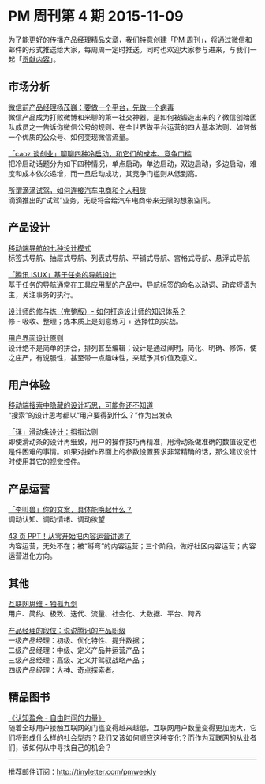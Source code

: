 # PM 周刊第 4 期 2015-11-09

为了能更好的传播产品经理精品文章，我们特意创建「[PM 周刊](http://pmweekly.com/)」，将通过微信和邮件的形式推送给大家，每周周一定时推送。同时也欢迎大家参与进来，与我们一起「[贡献内容](https://github.com/vincent4j/pmweekly.com/issues/new)」。    

## 市场分析   

[微信前产品经理杨茂巍：要做一个平台，先做一个病毒](http://mp.weixin.qq.com/s?__biz=MjM5NjAyMzcyMA==&mid=401038459&idx=2&sn=514e9d4f8c3da5ee29bbcdff058124b2&scene=1&srcid=1109jrwfINcpdGlyW4wuqkRi&from=groupmessage&isappinstalled=0#wechat_redirect)   
微信产品成为打败微博和米聊的第一社交神器，是如何被锻造出来的？微信创始团队成员之一告诉你微信公号的规则、在全世界做平台运营的四大基本法则、如何做一个优质的公众号、如何变现微信流量。  

[「caoz 谈创业」聊聊四种冷启动，和它们的成本、竞争门槛](http://36kr.com/p/5039331.html)   
把冷启动话题分为如下四种情况，单点启动，单边启动，双边启动，多边启动，难度和成本依次递增，而一旦启动成功，其竞争门槛则从低到高。  

[所谓滴滴试驾，如何连接汽车电商和个人租赁](http://www.woshipm.com/it/222047.html)   
滴滴推出的“试驾”业务，无疑将会给汽车电商带来无限的想象空间。    
      
## 产品设计

[移动端导航的七种设计模式](http://www.ui.cn/detail/73429.html)   
标签式导航、抽屉式导航、列表式导航、平铺式导航、宫格式导航、悬浮式导航    

[「腾讯 ISUX」基于任务的导航设计](http://isux.tencent.com/task-based-navigation.html)  
基于任务的导航通常在工具应用型的产品中，导航标签的命名以动词、动宾短语为主，关注事务的执行。  

[设计师的修与炼（完整版）- 如何打造设计师的知识体系？](http://mp.weixin.qq.com/s?__biz=MzAxNDAxOTcxOQ==&mid=400523722&idx=1&sn=e87da6a641b98c89ca6ef5e7bba2b127&scene=1&srcid=1103drjibGACsEqWhon3gWsL&from=groupmessage&isappinstalled=0#wechat_redirect)    
修 - 吸收、整理；炼本质上是刻意练习 + 选择性的实战。    

[用户界面设计原则](http://mp.weixin.qq.com/s?__biz=MzAxMDcxNDg2Mg==&mid=400600366&idx=1&sn=e09a3c0f1964d8965742e879cae12eef&scene=1&srcid=1109tfhImNFeV0oUwCrenWd6&from=groupmessage&isappinstalled=0#wechat_redirect)   
设计绝不是简单的拼合，排列甚至编辑；设计是通过阐明，简化、明确、修饰，使之庄严，有说服性，甚至带一点趣味性，来赋予其价值及意义。 

## 用户体验

[移动端搜索中隐藏的设计巧思，可能你还不知道](http://mp.weixin.qq.com/s?__biz=MjM5NTQ5MjIyMA==&mid=400839587&idx=1&sn=874ba8c8b145a8324dff412ca3c0003e&scene=1&srcid=1109uDDkhcB7JbH5SYwViBE3&from=groupmessage&isappinstalled=0#wechat_redirect)   
“搜索”的设计思考都以“用户要得到什么？”作为出发点     

[「译」滑动条设计：拇指法则](http://mp.weixin.qq.com/s?__biz=MjM5NjA3ODI3Ng==&mid=400253644&idx=1&sn=07a196e4fe5291de528f67a104f0489f&scene=1&srcid=1109QkpdwhFvOGD06Mug3gFX&from=groupmessage&isappinstalled=0#wechat_redirect)    
即使滑动条的设计再细致，用户的操作技巧再精准，用滑动条做准确的数值设定也是件困难的事情。如果对操作界面上的参数设置要求非常精确的话，那么建议设计时使用其它的视觉控件。   

## 产品运营

[「李叫兽」你的文案，具体能唤起什么？](http://mp.weixin.qq.com/s?__biz=MzA5NTMxOTczOA==&mid=400345774&idx=1&sn=2edb97df6f8b1581cdabbb3716f5e5a4&scene=0#wechat_redirect)  
调动认知、调动情绪、调动欲望   

[43 页 PPT！从零开始把内容运营讲透了](http://mp.weixin.qq.com/s?__biz=MjM5NTQ5MjIyMA==&mid=400809148&idx=1&sn=82db2b7cc98522fcb870426494d7cc29&scene=1&srcid=1109wFeW1nFlueI7YVEtTLSM&from=groupmessage&isappinstalled=0#wechat_redirect)   
内容运营，无处不在；被“掰弯”的内容运营；三个阶段，做好社区内容运营；内容运营进化方向。    

## 其他

[互联网思维 - 独孤九剑](http://mp.weixin.qq.com/s?__biz=MzI1NjA1MzQ1NA==&mid=400042828&idx=1&sn=81c55329ea38bd1286d0facfc66d0237&scene=1&srcid=10312zEUaHHvxFna7ImPfTx7&from=groupmessage&isappinstalled=0#wechat_redirect)    
用户、简约、极致、迭代、流量、社会化、大数据、平台、跨界     

[产品经理的段位：说说腾讯的产品职级](http://mp.weixin.qq.com/s?__biz=MzA4NzA5MzA0OQ==&mid=235960047&idx=2&sn=3efc9f4d7f2fd7eb9c042fe6f68f242f&scene=1&srcid=1105MJ4m8F7cQuxll3tOQSxR&from=groupmessage&isappinstalled=0#wechat_redirect)   
一级产品经理：初级、优化特性、提升数据；   
二级产品经理：中级、定义产品并运营产品；   
三级产品经理：高级、定义并驾驭战略产品；  
四级产品经理：大神、奇点探索者。       
   
## 精品图书  

[《认知盈余 - 自由时间的力量》](http://book.douban.com/subject/7007666/)   
随着全球用户接触互联网的门槛变得越来越低，互联网用户数量变得更加庞大，它们将形成什么样的社会型态？我们又该如何顺应这种变化？而作为互联网的从业者们，该如何从中寻找自己的机会？  

---
推荐邮件订阅：<http://tinyletter.com/pmweekly>  
      
  
 
